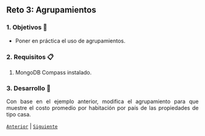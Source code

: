 
	
## Reto 3: Agrupamientos

<div style="text-align: justify;">

### 1. Objetivos :dart: 

- Poner en práctica el uso de agrupamientos.

### 2. Requisitos :clipboard:

1. MongoDB Compass instalado.

### 3. Desarrollo :rocket:

Con base en el ejemplo anterior, modifica el agrupamiento para que muestre el costo promedio por habitación por país de las propiedades de tipo casa.

[`Anterior`](../Ejemplo-01/Readme.md) | [`Siguiente`](../README.md#asociación-de-colecciones)   
